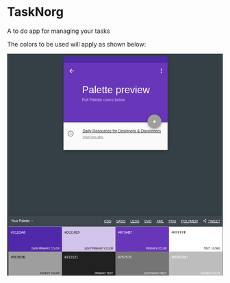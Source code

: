 # TaskNorg
A to do app for managing your tasks

The colors to be used will apply as shown below:

![alt text](extras/tasknorg%20colors.png)

